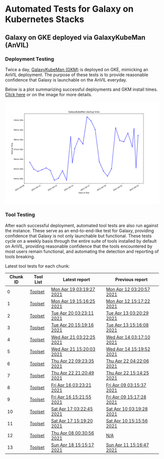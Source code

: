 # Automated Tests for Galaxy on Kubernetes Stacks
## Galaxy on GKE deployed via GalaxyKubeMan (AnVIL)
### Deployment Testing
Twice a day, [GalaxyKubeMan (GKM)](https://github.com/galaxyproject/galaxykubeman-helm) is deployed on GKE, mimicking an AnVIL deployment. The purpose of these tests is to provide reasonable confidence that Galaxy is launchable on the AnVIL everyday.

Below is a plot summarizing successful deployments and GKM install times.
<a href="https://htmlpreview.github.io/?https://github.com/almahmoud/anvil-misc/blob/master/reports/anvil/deployments.html">Click here</a> or on the image for more details.

<a href="https://htmlpreview.github.io/?https://github.com/almahmoud/anvil-misc/blob/master/reports/anvil/deployments.html"><img src="reports/anvil/deployments.svg" /></a>

### Tool Testing
After each successful deployment, automated tool tests are also run against the instance. These serve as an end-to-end-like test for Galaxy, providing confidence that Galaxy is not only launchable but functional. These tests cycle on a weekly basis through the entire suite of tools installed by default on AnVIL, providing reasonable confidence that the tools encountered by most users remain functional, and automating the detection and reporting of tools breaking.

Latest tool tests for each chunk:

<table id="anviltools"><thead><tr><th>Chunk ID</th><th>Tool List</th><th>Latest report</th><th>Previous report</th></tr></thead><tbody><tr><td>0</td><td><a href="https://github.com/almahmoud/anvil-misc/blob/master/reports/anvil/tool-tests/gxy-auto-04-19-03-07-57/tools.yaml">Toolset</a></td><td><a href="https://htmlpreview.github.io/?https://github.com/almahmoud/anvil-misc/blob/master/reports/anvil/tool-tests/gxy-auto-04-19-03-07-57/results.html">Mon Apr 19 03:19:27 2021</a></td><td><a href="https://htmlpreview.github.io/?https://github.com/almahmoud/anvil-misc/blob/master/reports/anvil/tool-tests/gxy-auto-04-12-03-08-47/results.html">Mon Apr 12 03:20:57 2021</a></td></tr><tr><td>1</td><td><a href="https://github.com/almahmoud/anvil-misc/blob/master/reports/anvil/tool-tests/gxy-auto-04-19-15-03-32/tools.yaml">Toolset</a></td><td><a href="https://htmlpreview.github.io/?https://github.com/almahmoud/anvil-misc/blob/master/reports/anvil/tool-tests/gxy-auto-04-19-15-03-32/results.html">Mon Apr 19 15:16:25 2021</a></td><td><a href="https://htmlpreview.github.io/?https://github.com/almahmoud/anvil-misc/blob/master/reports/anvil/tool-tests/gxy-auto-04-12-15-05-28/results.html">Mon Apr 12 15:17:22 2021</a></td></tr><tr><td>2</td><td><a href="https://github.com/almahmoud/anvil-misc/blob/master/reports/anvil/tool-tests/gxy-auto-04-20-03-06-20/tools.yaml">Toolset</a></td><td><a href="https://htmlpreview.github.io/?https://github.com/almahmoud/anvil-misc/blob/master/reports/anvil/tool-tests/gxy-auto-04-20-03-06-20/results.html">Tue Apr 20 03:23:11 2021</a></td><td><a href="https://htmlpreview.github.io/?https://github.com/almahmoud/anvil-misc/blob/master/reports/anvil/tool-tests/gxy-auto-04-13-03-09-06/results.html">Tue Apr 13 03:20:29 2021</a></td></tr><tr><td>3</td><td><a href="https://github.com/almahmoud/anvil-misc/blob/master/reports/anvil/tool-tests/gxy-auto-04-20-15-03-38/tools.yaml">Toolset</a></td><td><a href="https://htmlpreview.github.io/?https://github.com/almahmoud/anvil-misc/blob/master/reports/anvil/tool-tests/gxy-auto-04-20-15-03-38/results.html">Tue Apr 20 15:19:16 2021</a></td><td><a href="https://htmlpreview.github.io/?https://github.com/almahmoud/anvil-misc/blob/master/reports/anvil/tool-tests/gxy-auto-04-13-15-03-40/results.html">Tue Apr 13 15:16:08 2021</a></td></tr><tr><td>4</td><td><a href="https://github.com/almahmoud/anvil-misc/blob/master/reports/anvil/tool-tests/gxy-auto-04-21-03-06-50/tools.yaml">Toolset</a></td><td><a href="https://htmlpreview.github.io/?https://github.com/almahmoud/anvil-misc/blob/master/reports/anvil/tool-tests/gxy-auto-04-21-03-06-50/results.html">Wed Apr 21 03:22:25 2021</a></td><td><a href="https://htmlpreview.github.io/?https://github.com/almahmoud/anvil-misc/blob/master/reports/anvil/tool-tests/gxy-auto-04-14-03-05-41/results.html">Wed Apr 14 03:17:10 2021</a></td></tr><tr><td>5</td><td><a href="https://github.com/almahmoud/anvil-misc/blob/master/reports/anvil/tool-tests/gxy-auto-04-21-15-03-35/tools.yaml">Toolset</a></td><td><a href="https://htmlpreview.github.io/?https://github.com/almahmoud/anvil-misc/blob/master/reports/anvil/tool-tests/gxy-auto-04-21-15-03-35/results.html">Wed Apr 21 15:20:03 2021</a></td><td><a href="https://htmlpreview.github.io/?https://github.com/almahmoud/anvil-misc/blob/master/reports/anvil/tool-tests/gxy-auto-04-14-15-03-47/results.html">Wed Apr 14 15:19:52 2021</a></td></tr><tr><td>6</td><td><a href="https://github.com/almahmoud/anvil-misc/blob/master/reports/anvil/tool-tests/gxy-auto-04-22-09-06-31/tools.yaml">Toolset</a></td><td><a href="https://htmlpreview.github.io/?https://github.com/almahmoud/anvil-misc/blob/master/reports/anvil/tool-tests/gxy-auto-04-22-09-06-31/results.html">Thu Apr 22 09:23:35 2021</a></td><td><a href="https://htmlpreview.github.io/?https://github.com/almahmoud/anvil-misc/blob/master/reports/anvil/tool-tests/gxy-auto-04-22-04-07-10/results.html">Thu Apr 22 04:22:06 2021</a></td></tr><tr><td>7</td><td><a href="https://github.com/almahmoud/anvil-misc/blob/master/reports/anvil/tool-tests/gxy-auto-04-22-21-04-36/tools.yaml">Toolset</a></td><td><a href="https://htmlpreview.github.io/?https://github.com/almahmoud/anvil-misc/blob/master/reports/anvil/tool-tests/gxy-auto-04-22-21-04-36/results.html">Thu Apr 22 21:20:49 2021</a></td><td><a href="https://htmlpreview.github.io/?https://github.com/almahmoud/anvil-misc/blob/master/reports/anvil/tool-tests/gxy-auto-04-22-15-01-59/results.html">Thu Apr 22 15:14:25 2021</a></td></tr><tr><td>8</td><td><a href="https://github.com/almahmoud/anvil-misc/blob/master/reports/anvil/tool-tests/gxy-auto-04-16-03-08-27/tools.yaml">Toolset</a></td><td><a href="https://htmlpreview.github.io/?https://github.com/almahmoud/anvil-misc/blob/master/reports/anvil/tool-tests/gxy-auto-04-16-03-08-27/results.html">Fri Apr 16 03:23:21 2021</a></td><td><a href="https://htmlpreview.github.io/?https://github.com/almahmoud/anvil-misc/blob/master/reports/anvil/tool-tests/gxy-auto-04-09-03-03-47/results.html">Fri Apr 09 03:15:37 2021</a></td></tr><tr><td>9</td><td><a href="https://github.com/almahmoud/anvil-misc/blob/master/reports/anvil/tool-tests/gxy-auto-04-16-15-03-47/tools.yaml">Toolset</a></td><td><a href="https://htmlpreview.github.io/?https://github.com/almahmoud/anvil-misc/blob/master/reports/anvil/tool-tests/gxy-auto-04-16-15-03-47/results.html">Fri Apr 16 15:21:55 2021</a></td><td><a href="https://htmlpreview.github.io/?https://github.com/almahmoud/anvil-misc/blob/master/reports/anvil/tool-tests/gxy-auto-04-09-15-03-32/results.html">Fri Apr 09 15:17:28 2021</a></td></tr><tr><td>10</td><td><a href="https://github.com/almahmoud/anvil-misc/blob/master/reports/anvil/tool-tests/gxy-auto-04-17-03-05-07/tools.yaml">Toolset</a></td><td><a href="https://htmlpreview.github.io/?https://github.com/almahmoud/anvil-misc/blob/master/reports/anvil/tool-tests/gxy-auto-04-17-03-05-07/results.html">Sat Apr 17 03:22:45 2021</a></td><td><a href="https://htmlpreview.github.io/?https://github.com/almahmoud/anvil-misc/blob/master/reports/anvil/tool-tests/gxy-auto-04-10-03-06-22/results.html">Sat Apr 10 03:19:28 2021</a></td></tr><tr><td>11</td><td><a href="https://github.com/almahmoud/anvil-misc/blob/master/reports/anvil/tool-tests/gxy-auto-04-17-15-03-35/tools.yaml">Toolset</a></td><td><a href="https://htmlpreview.github.io/?https://github.com/almahmoud/anvil-misc/blob/master/reports/anvil/tool-tests/gxy-auto-04-17-15-03-35/results.html">Sat Apr 17 15:19:20 2021</a></td><td><a href="https://htmlpreview.github.io/?https://github.com/almahmoud/anvil-misc/blob/master/reports/anvil/tool-tests/gxy-auto-04-10-15-03-42/results.html">Sat Apr 10 15:15:56 2021</a></td></tr><tr><td>12</td><td><a href="https://github.com/almahmoud/anvil-misc/blob/master/reports/anvil/tool-tests/gxy-auto-04-08-00-19-13/tools.yaml">Toolset</a></td><td><a href="https://htmlpreview.github.io/?https://github.com/almahmoud/anvil-misc/blob/master/reports/anvil/tool-tests/gxy-auto-04-08-00-19-13/results.html">Thu Apr 08 00:30:56 2021</a></td><td><a href="N/A">N/A</a></td></tr><tr><td>13</td><td><a href="https://github.com/almahmoud/anvil-misc/blob/master/reports/anvil/tool-tests/gxy-auto-04-18-15-03-26/tools.yaml">Toolset</a></td><td><a href="https://htmlpreview.github.io/?https://github.com/almahmoud/anvil-misc/blob/master/reports/anvil/tool-tests/gxy-auto-04-18-15-03-26/results.html">Sun Apr 18 15:15:17 2021</a></td><td><a href="https://htmlpreview.github.io/?https://github.com/almahmoud/anvil-misc/blob/master/reports/anvil/tool-tests/gxy-auto-04-11-15-03-35/results.html">Sun Apr 11 15:16:47 2021</a></td></tr></tbody></table>
